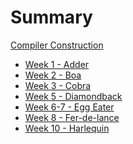 # Summary

[Compiler Construction](./index.md)

- [Week 1 - Adder](./week1/index.md)
- [Week 2 - Boa](./week2/index.md)
- [Week 3 - Cobra](./week3/index.md)
- [Week 5 - Diamondback](./week5/index.md)
- [Week 6-7 - Egg Eater](./week67/index.md)
- [Week 8 - Fer-de-lance](./week8/index.md)
- [Week 10 - Harlequin](./week10a/index.md)

<!--
- [Week 4 - Caduceus](./week4/index.md)
- [Week 8-9 - Forest Flame](./week89/index.md)
- [Week 10 - Green Snake](./week10/index.md)
-->

